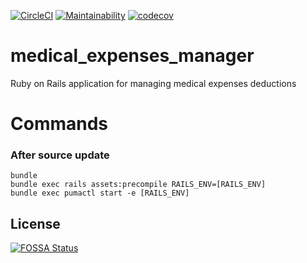 [![CircleCI](https://circleci.com/gh/mishina2228/medical-expenses-manager.svg?style=svg)](https://circleci.com/gh/mishina2228/medical-expenses-manager)
[![Maintainability](https://api.codeclimate.com/v1/badges/58fc7e9f69118ecdb8ff/maintainability)](https://codeclimate.com/github/mishina2228/medical-expenses-manager/maintainability)
[![codecov](https://codecov.io/gh/mishina2228/medical-expenses-manager/branch/master/graph/badge.svg)](https://codecov.io/gh/mishina2228/medical-expenses-manager)

# medical_expenses_manager

Ruby on Rails application for managing medical expenses deductions

# Commands

### After source update

```
bundle
bundle exec rails assets:precompile RAILS_ENV=[RAILS_ENV]
bundle exec pumactl start -e [RAILS_ENV]
```

## License
[![FOSSA Status](https://app.fossa.com/api/projects/git%2Bgithub.com%2Fmishina2228%2Fmedical-expenses-manager.svg?type=large)](https://app.fossa.com/projects/git%2Bgithub.com%2Fmishina2228%2Fmedical-expenses-manager?ref=badge_large)

